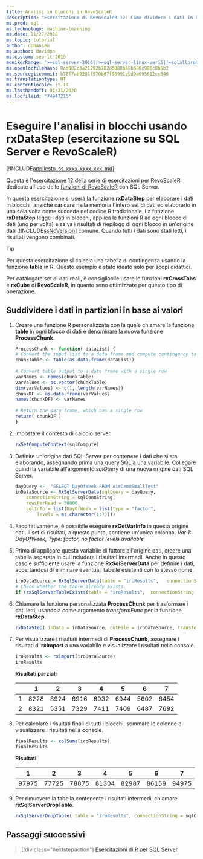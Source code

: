 ```yaml
---
title: Analisi in blocchi in RevoScaleR
description: "Esercitazione di RevoScaleR 12: Come dividere i dati in blocchi per l'analisi distribuita usando il linguaggio R in SQL Server."
ms.prod: sql
ms.technology: machine-learning
ms.date: 11/27/2018
ms.topic: tutorial
author: dphansen
ms.author: davidph
ms.custom: seo-lt-2019
monikerRange: '>=sql-server-2016||>=sql-server-linux-ver15||=sqlallproducts-allversions'
ms.openlocfilehash: 0ad082c3a21292b782d5888b48b698c986c0b5b2
ms.sourcegitcommit: b78f7ab9281f570b87f96991ebd9a095812cc546
ms.translationtype: HT
ms.contentlocale: it-IT
ms.lasthandoff: 01/31/2020
ms.locfileid: "74947215"
---
```

# <a name="perform-chunking-analysis-using-rxdatastep-sql-server-and-revoscaler-tutorial"></a>Eseguire l'analisi in blocchi usando rxDataStep (esercitazione su SQL Server e RevoScaleR)
[!INCLUDE[appliesto-ss-xxxx-xxxx-xxx-md](../../includes/appliesto-ss-xxxx-xxxx-xxx-md.md)]

Questa è l'esercitazione 12 della [serie di esercitazioni per RevoScaleR](deepdive-data-science-deep-dive-using-the-revoscaler-packages.md) dedicate all'uso delle [funzioni di RevoScaleR](https://docs.microsoft.com/machine-learning-server/r-reference/revoscaler/revoscaler) con SQL Server.

In questa esercitazione si userà la funzione **rxDataStep** per elaborare i dati in blocchi, anziché caricare nella memoria l'intero set di dati ed elaborarlo in una sola volta come succede nel codice R tradizionale. La funzione **rxDataStep** legge i dati in blocchi, applica le funzioni R ad ogni blocco di dati (uno per volta) e salva i risultati di riepilogo di ogni blocco in un'origine dati [!INCLUDE[ssNoVersion](../../includes/ssnoversion-md.md)] comune. Quando tutti i dati sono stati letti, i risultati vengono combinati.

> [!TIP]
> Per questa esercitazione si calcola una tabella di contingenza usando la funzione **table** in R. Questo esempio è stato ideato solo per scopi didattici. 
> 
> Per catalogare set di dati reali, è consigliabile usare le funzioni **rxCrossTabs** e **rxCube** di **RevoScaleR**, in quanto sono ottimizzate per questo tipo di operazione.

## <a name="partition-data-by-values"></a>Suddividere i dati in partizioni in base ai valori

1. Creare una funzione R personalizzata con la quale chiamare la funzione **table** in ogni blocco di dati e denominare la nuova funzione **ProcessChunk**.
  
    ```R
    ProcessChunk <- function( dataList) {
    # Convert the input list to a data frame and compute contingency table
    chunkTable <- table(as.data.frame(dataList))
  
    # Convert table output to a data frame with a single row
    varNames <- names(chunkTable)
    varValues <- as.vector(chunkTable)
    dim(varValues) <- c(1, length(varNames))
    chunkDF <- as.data.frame(varValues)
    names(chunkDF) <- varNames
  
    # Return the data frame, which has a single row
    return( chunkDF )
    }
    ```

2. Impostare il contesto di calcolo server.
  
    ```R
    rxSetComputeContext(sqlCompute)
    ```
  
3. Definire un'origine dati SQL Server per contenere i dati che si sta elaborando, assegnando prima una query SQL a una variabile. Collegare quindi la variabile all'argomento *sqlQuery* di una nuova origine dati SQL Server.
  
    ```R
    dayQuery <-  "SELECT DayOfWeek FROM AirDemoSmallTest"
    inDataSource <- RxSqlServerData(sqlQuery = dayQuery,
        connectionString = sqlConnString,
        rowsPerRead = 50000,
        colInfo = list(DayOfWeek = list(type = "factor",
            levels = as.character(1:7))))
    ```

4. Facoltativamente, è possibile eseguire **rxGetVarInfo** in questa origine dati. Il set di risultati, a questo punto, contiene un'unica colonna. *Var 1: DayOfWeek, Type: factor, no factor levels available*
     
5. Prima di applicare questa variabile di fattore all'origine dati, creare una tabella separata in cui includere i risultati intermedi. Anche in questo caso è sufficiente usare la funzione **RxSqlServerData** per definire i dati, accertandosi di eliminare eventuali tabelle esistenti con lo stesso nome.
  
    ```R
    iroDataSource = RxSqlServerData(table = "iroResults",   connectionString = sqlConnString)
    # Check whether the table already exists.
    if (rxSqlServerTableExists(table = "iroResults",  connectionString = sqlConnString))  { rxSqlServerDropTable( table = "iroResults", connectionString = sqlConnString) }
    ```
  
7.  Chiamare la funzione personalizzata **ProcessChunk** per trasformare i dati letti, usandola come argomento *transformFunc* per la funzione **rxDataStep**.
  
    ```R
    rxDataStep( inData = inDataSource, outFile = iroDataSource, transformFunc = ProcessChunk, overwrite = TRUE)
    ```
  
8.  Per visualizzare i risultati intermedi di **ProcessChunk**, assegnare i risultati di **rxImport** a una variabile e visualizzare i risultati nella console.
  
    ```R
    iroResults <- rxImport(iroDataSource)
    iroResults
    ```

    **Risultati parziali**

    |      |    1  |   2   |  3   |  4   |  5  |   6   |  7 |
    | --- | ---  | --- | ---  |  ---  | ---  | ---  | --- |
    | 1 | 8228 | 8924 | 6916 | 6932 | 6944 | 5602 | 6454 |
    | 2  | 8321  | 5351 | 7329 | 7411 | 7409 | 6487 | 7692 |

9. Per calcolare i risultati finali di tutti i blocchi, sommare le colonne e visualizzare i risultati nella console.

    ```R
    finalResults <- colSums(iroResults)
    finalResults
    ```

    **Risultati**

    1  |   2  |   3  |   4  |   5  |   6  |   7
    ---  |   ---  |   ---  |   ---  |   ---  |   ---  |   ---
    97975 | 77725 | 78875 | 81304 | 82987 | 86159 | 94975 

10. Per rimuovere la tabella contenente i risultati intermedi, chiamare **rxSqlServerDropTable**.
  
    ```R
    rxSqlServerDropTable( table = "iroResults", connectionString = sqlConnString)
    ```

## <a name="next-steps"></a>Passaggi successivi

> [!div class="nextstepaction"]
> [Esercitazioni di R per SQL Server](sql-server-r-tutorials.md)